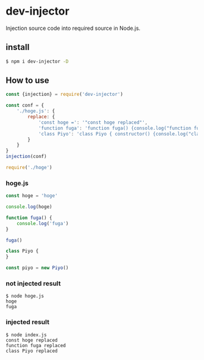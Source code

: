 # dev-injector

Injection source code into required source in Node.js.

## install

```sh
$ npm i dev-injector -D
```

## How to use

```js
const {injection} = require('dev-injector')

const conf = {
    './hoge.js': {
        replace: {
            'const hoge =': '"const hoge replaced"',
            'function fuga': 'function fuga() {console.log("function fuga replaced")}',
            'class Piyo': 'class Piyo { constructor() {console.log("class Piyo replaced")}}'
        }
    }
}
injection(conf)

require('./hoge')
```

### hoge.js

```js
const hoge = 'hoge'

console.log(hoge)

function fuga() {
    console.log('fuga')
}

fuga()

class Piyo {
}

const piyo = new Piyo()
```

### not injected result

```
$ node hoge.js
hoge
fuga
```

### injected result

```
$ node index.js
const hoge replaced
function fuga replaced
class Piyo replaced
```
